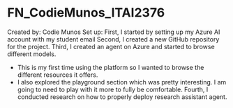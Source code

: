 # FN_CodieMunos_ITAI2376
Created by: Codie Munos
Set up:
First, I started by setting up my Azure AI account with my student email
Second, I created a new GitHub repository for the project.
Third, I created an agent on Azure and started to browse different models. 
  - This is my first time using the platform so I wanted to browse the different resources it offers.
  - I also explored the playground section which was pretty interesting. I am going to need to play with it more to fully be comfortable.
Fourth, I conducted research on how to properly deploy research assistant agent.
